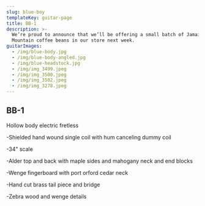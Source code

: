 ```yaml
---
slug: blue-boy
templateKey: guitar-page
title: BB-1
description: >-
  We’re proud to announce that we’ll be offering a small batch of Jamaica Blue
  Mountain coffee beans in our store next week.
guitarImages:
  - /img/blue-body.jpg
  - /img/blue-body-angled.jpg
  - /img/blue-headstock.jpg
  - /img/img_3499.jpeg
  - /img/img_3500.jpeg
  - /img/img_3502.jpeg
  - /img/img_3278.jpeg
---
```

## BB-1

Hollow body electric fretless

\-Shielded hand wound single coil with hum canceling dummy coil

\-34" scale

\-Alder top and back with maple sides and mahogany neck and end blocks

\-Wenge fingerboard with port orford cedar neck

\-Hand cut brass tail piece and bridge

\-Zebra wood and wenge details
